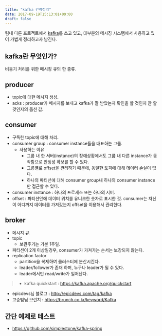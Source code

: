 ```yaml
---
title: "kafka 간략정리"
date: 2017-09-19T15:13:01+09:00
draft: false
---
```

팀내 다른 프로젝트에서 [kafka](https://kafka.apache.org/)를 쓰고 있고, 대부분의 메시징 시스템에서 사용하고 있어 가볍게 정리하고자 남긴다.

## kafka란 무엇인가?
비동기 처리를 위한 메시징 큐의 한 종류.

## producer
- topic에 대한 메시지 생성.
- acks : producer가 메시지를 보내고 kafka가 잘 받았는지 확인을 할 것인지 안 할 것인지의 옵션 값.

## consumer
- 구독한 topic에 대해 처리.
- consumer group : consumer instance들을 대표하는 그룹.
  - 사용하는 이유
     - 그룹 내 한 서버(instance)의 장애상황에서도 그룹 내 다른 instance가 동작함으로 안정성 확보를 할 수 있다.
     - 그룹별로 offset을 관리하기 때문에, 동일한 토픽에 대해 데이터 손실이 없다.
     - 하나의 파티션에 대해 consumer group내 하나의 consumer instance만 접근할 수 있다.
- consumer instance : 하나의 프로세스 또는 하나의 서버.
- offset : 파티션안에 데이터 위치를 유니크한 숫자로 표시한 것. consumer는 자신이 어디까지 데이터를 가져갔는지 offset을 이용해서 관리한다.

## broker
- 메시지 큐.
- topic
  - 보관주기는 기본 1주일.
- 파티션이 2개 이상일경우, consumer가 가져가는 순서는 보장되지 않는다.
- replication factor
  - partition을 복제하여 클러스터에 분산시킨다.
  - leader/follower가 존재 하며, 누구나 leader가 될 수 있다.
  - leader에서만 read/write가 일어난다.

> - kafka quickstart : https://kafka.apache.org/quickstart 
- epicdevs님 블로그 : http://epicdevs.com/tag/kafka  
- 고승범님 브런치 : https://brunch.co.kr/keyword/Kafka

## 간단 예제로 테스트
- https://github.com/simplestone/kafka-spring